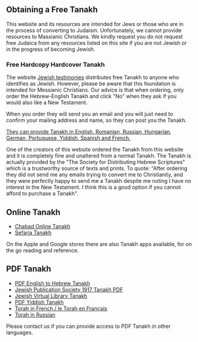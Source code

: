 ## Obtaining a Free Tanakh

This website and its resources are intended for Jews or those who are in the process of converting to Judaism. Unfortunately, we cannot provide resources to Massianic Christians. We kindly request you do not request free Judaica from any resources listed on this site if you are not Jewish or in the progress of becoming Jewish.

### Free Hardcopy Hardcover Tanakh

The website [Jewish testimonies](https://www.jewishtestimonies.com/en/) distributes free Tanakh to anyone who identifies as Jewish. However, please be aware that this foundation is intended for Messianic Christians.
Our advice is that when ordering, only order the Hebrew-English Tanakh and click "No" when they ask if you would also like a New Testament.

When you order they will send you an email and you will just need to confirm your mailing address and name, so they can post you the Tanakh.

[They can provide Tanakh in English, Romanian, Russian, Hungarian, German, Portuguese, Yiddish, Spanish and French.](https://www.sdhs.co.uk/index.php/publications/request-printed-copy/)

One of the creators of this website ordered the Tanakh from this website and it is completely fine and unaltered from a normal Tanakh. The Tanakh is actually provided by the "The Society for Distributing Hebrew Scriptures" which is a trustworthy source of texts and prints. To quote: "After ordering they did not send me any emails trying to convert me to Christianity, and they were perfectly happy to send me a Tanakh despite me noting I have no interest in the New Testament. I think this is a good option if you cannot afford to purchase a Tanakh".

## Online Tanakh

- [Chabad Online Tanakh](https://www.chabad.org/library/bible_cdo/aid/63255/jewish/The-Bible-with-Rashi.htm)
- [Sefaria Tanakh](https://www.sefaria.org/texts/Tanakh)

On the Apple and Google stores there are also Tanakh apps available, for on the go reading and reference.

## PDF Tanakh

- [PDF English to Hebrew Tanakh](https://ferrusca.files.wordpress.com/2016/11/thetanakh.pdf)
- [Jewish Publication Society 1917 Tanakh PDF](https://jps.org/download-the-tanakh-1917-translation/)
- [Jewish Virtual Library Tanakh](https://www.jewishvirtuallibrary.org/the-tanakh-full-text)
- [PDF Yiddish Tanakh](https://www.sdhs.co.uk/wp-content/uploads/scriptorium/Yiddish/yi_tanakh.pdf)
- [Torah in French / le Torah en Français](https://www.torah-box.com/torah-pdf/)
- [Torah in Russian](https://www.academia.edu/36935982/%D0%A2%D0%BE%D1%80%D0%B0_%D0%9F%D1%8F%D1%82%D0%B8%D0%BA%D0%BD%D0%B8%D0%B6%D0%B8%D0%B5_%D0%9C%D0%BE%D0%B8%D1%81%D0%B5%D0%B5%D0%B2%D0%BE)

Please contact us if you can provide access to PDF Tanakh in other languages.
